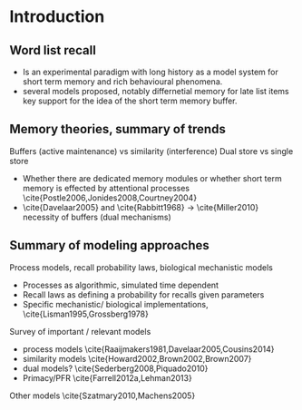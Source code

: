 # Introduction
## Word list recall

- Is an experimental paradigm with long history as a model system for short term memory and rich behavioural phenomena.
- several models proposed, notably differnetial memory for late list items key support for the idea of the short term memory buffer.

## Memory theories, summary of trends
Buffers (active maintenance) vs similarity (interference)
Dual store vs single store

- Whether there are dedicated memory modules or whether short term memory is effected by attentional processes \cite{Postle2006,Jonides2008,Courtney2004}
- \cite{Davelaar2005} and \cite{Rabbitt1968} -> \cite{Miller2010} necessity of buffers (dual mechanisms)

## Summary of modeling approaches
Process models, recall probability laws, biological mechanistic models

* Processes as algorithmic, simulated time dependent
* Recall laws as defining a probability for recalls given parameters
* Specific mechanistic/ biological implementations, \cite{Lisman1995,Grossberg1978}

Survey of important / relevant models

* process models \cite{Raaijmakers1981,Davelaar2005,Cousins2014}
* similarity models \cite{Howard2002,Brown2002,Brown2007}
* dual models? \cite{Sederberg2008,Piquado2010}
* Primacy/PFR \cite{Farrell2012a,Lehman2013}

Other models \cite{Szatmary2010,Machens2005}